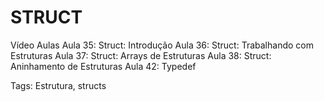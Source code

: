 # STRUCT

Vídeo Aulas
Aula 35: Struct: Introdução
Aula 36: Struct: Trabalhando com Estruturas
Aula 37: Struct: Arrays de Estruturas
Aula 38: Struct: Aninhamento de Estruturas
Aula 42: Typedef

Tags: Estrutura, structs

